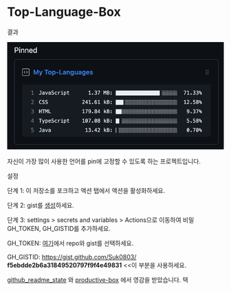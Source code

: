 # Top-Language-Box

결과

![Ex](/Ex.png)

자신이 가장 많이 사용한 언어를 pin에 고정할 수 있도록 하는 프로젝트입니다.

설정

단계 1: 이 저장소를 포크하고 액션 탭에서 액션을 활성화하세요.

단계 2: gist를 [생성](https://gist.github.com/)하세요.

단계 3: settings > secrets and variables > Actions으로 이동하여 비밀 GH_TOKEN, GH_GISTID를 추가하세요.

GH_TOKEN: [여기](https://github.com/settings/tokens)에서 repo와 gist를 선택하세요.

GH_GISTID: https://gist.github.com/Suk0803/ **f5ebdde2b6a31849520797f9f4e49831** <<이 부분을 사용하세요.

[github_readme_state](https://github.com/anuraghazra/github-readme-stats#top-languages-card) 와 [productive-box](https://github.com/maxam2017/productive-box) 에서 영감을 받았습니다.
택
